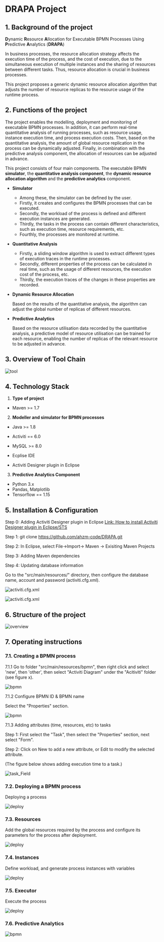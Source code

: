 # DRAPA Project

## 1. Background of the project

**D**ynamic **R**esource **A**llocation for Executable BPMN Processes Using **P**redictive **A**nalytics (**DRAPA**)

In business processes, the resource allocation strategy affects the execution time of the process, and the cost of execution, due to the simultaneous execution of multiple instances and the sharing of resources between different tasks. Thus, resource allocation is crucial in business processes. 

This project proposes a generic dynamic resource allocation algorithm that adjusts the number of resource replicas to the resource usage of the runtime process.

## 2. Functions of the project

The project enables the modelling, deployment and monitoring of executable BPMN processes. In addition, it can perform real-time quantitative analysis of running processes, such as resource usage, instance execution time, and process execution costs. Then, based on the quantitative analysis, the amount of global resource replication in the process can be dynamically adjusted. Finally, in combination with the predictive analysis component, the allocation of resources can be adjusted in advance.

This project consists of four main components.
The executable BPMN **simulator**, the **quantitative analysis component**, the **dynamic resource allocation algorithm** and the **predictive analytics** component.

- **Simulator** 
  - Among these, the simulator can be defined by the user. 
  - Firstly, it creates and configures the BPMN processes that can be executed. 
  - Secondly, the workload of the process is defined and different execution instances are generated.
  - Thirdly, the tasks in the process can contain different characteristics, such as execution time, resource requirements, etc.
  - Fourthly, the processes are monitored at runtime.

- **Quantitative Analysis**

  - Firstly, a sliding window algorithm is used to extract different types of execution traces in the runtime processes.
  - Secondly, different properties of the process can be calculated in real time, such as the usage of different resources, the execution cost of the process, etc.
  - Thirdly, the execution traces of the changes in these properties are recorded.

- **Dynamic Resource Allocation**

  Based on the results of the quantitative analysis, the algorithm can adjust the global number of replicas of different resources.

- **Predictive Analytics**

  Based on the resource utilisation data recorded by the quantitative analysis, a predictive model of resource utilisation can be trained for each resource, enabling the number of replicas of the relevant resource to be adjusted in advance.



## 3. Overview of Tool Chain

![tool](./fig/tool.jpg)



## 4. Technology Stack

1. **Type of project**

- Maven >= 1.7

2. **Modeller and simulator for BPMN processes**

- Java >= 1.8

- Activiti == 6.0

- MySQL >= 8.0

- Ecplise IDE

- Activiti Designer plugin in Eclipse

3. **Predictive Analytics Component**

- Python 3.x
- Pandas, Matplotlib
- Tensorflow == 1.15

## 5. Installation & Configuration

Step 0: Adding  Activiti Designer  plugin in Eclipse
[Link: How to install Activiti Designer plugin in Eclipse/STS](https://websparrow.org/misc/how-to-install-activiti-designer-plugin-in-eclipse-sts)

Step 1:  git clone https://github.com/ahzm-code/DRAPA.git

Step 2:  In Eclipse, select File->Import-> Maven -> Exisiting Maven Projects

Step 3: Adding Maven dependencies

Step 4: Updating database information

Go to the "src/main/resources/" directory, then configure the database name, account and password (activiti.cfg.xml).

![activiti.cfg.xml](./fig/xml.PNG)

![activiti.cfg.xml](./fig/configure.PNG)



## 6. Structure of the project

![overview](./fig/overview.png)

## 7. Operating instructions

### 7.1. Creating a BPMN process

7.1.1 Go to folder "src/main/resources/bpmn", then right click and select 'new', then 'other', then select "Activiti Diagram" under the "Acitiviti" folder (see figure x).

![bpmn](./fig/bpmn.PNG)

7.1.2 Configure BPMN ID & BPMN name

Select the "Properties" section.

![bpmn](./fig/bpmn_config.PNG)



7.1.3 Adding attributes (time, resources, etc) to tasks 

Step 1: First select the "Task", then select the "Properties" section, next select "Form".

Step 2: Click on New to add a new attribute, or Edit to modify the selected attribute.

(The figure below shows adding execution time to a task.)

![task_Field](./fig/addField.PNG)

### 7.2. Deploying a BPMN process

Deploying a process

![deploy](./fig/deploy.png)

### 7.3.  Resources

Add the global resources required by the process and configure its parameters for the process after deployment.

![deploy](./fig/resource.PNG)

### 7.4. Instances
Define workload, and generate process instances with variables

![deploy](./fig/instances.PNG)

### 7.5. Executor
Execute the process

![deploy](./fig/executor.PNG)

### 7.6. Predictive Analytics

![bpmn](./fig/predictive.png)

